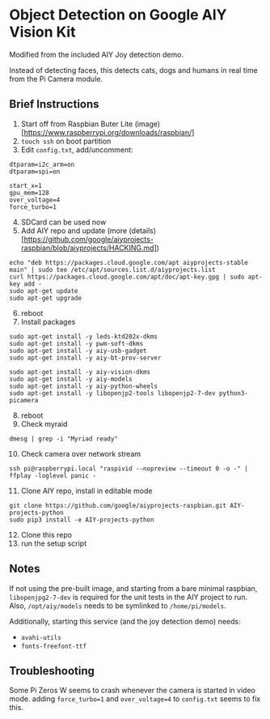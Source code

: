 Object Detection on Google AIY Vision Kit
=========================================

Modified from the included AIY Joy detection demo.

Instead of detecting faces, this detects cats, dogs and humans in real time
from the Pi Camera module.

Brief Instructions
------------------

1. Start off from  Raspbian Buter Lite (image)[https://www.raspberrypi.org/downloads/raspbian/]
2. `touch ssh` on boot partition
3. Edit `config.txt`, add/uncomment:
```
dtparam=i2c_arm=on
dtparam=spi=on

start_x=1
gpu_mem=128
over_voltage=4
force_turbo=1
```
4. SDCard can be used now
5. Add AIY repo and update (more
   (details)[https://github.com/google/aiyprojects-raspbian/blob/aiyprojects/HACKING.md])
```
echo "deb https://packages.cloud.google.com/apt aiyprojects-stable main" | sudo tee /etc/apt/sources.list.d/aiyprojects.list
curl https://packages.cloud.google.com/apt/doc/apt-key.gpg | sudo apt-key add -
sudo apt-get update
sudo apt-get upgrade
```
6. reboot
7. Install packages
```
sudo apt-get install -y leds-ktd202x-dkms
sudo apt-get install -y pwm-soft-dkms
sudo apt-get install -y aiy-usb-gadget
sudo apt-get install -y aiy-bt-prov-server

sudo apt-get install -y aiy-vision-dkms
sudo apt-get install -y aiy-models
sudo apt-get install -y aiy-python-wheels
sudo apt-get install -y libopenjp2-tools libopenjp2-7-dev python3-picamera
```
8. reboot
9. Check myraid
```
dmesg | grep -i "Myriad ready"
```
10. Check camera over network stream
```
ssh pi@raspberrypi.local "raspivid --nopreview --timeout 0 -o -" | ffplay -loglevel panic -
```
11. Clone AIY repo, install in editable mode
```
git clone https://github.com/google/aiyprojects-raspbian.git AIY-projects-python
sudo pip3 install -e AIY-projects-python
```
12. Clone this repo
13. run the setup script

Notes
-----

If not using the pre-built image, and starting from a bare minimal raspbian,
`libopenjpg2-7-dev` is required for the unit tests in the AIY project to run.
Also, `/opt/aiy/models` needs to be symlinked to `/home/pi/models`.

Additionally, starting this service (and the joy detection demo) needs:

- `avahi-utils`
- `fonts-freefont-ttf`

Troubleshooting
---------------

Some Pi Zeros W seems to crash whenever the camera is started in video mode.
adding `force_turbo=1` and `over_voltage=4` to `config.txt` seems to fix this.
